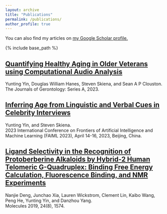```yaml
---
layout: archive
title: "Publications"
permalink: /publications/
author_profile: true
---
```

You can also find my articles on <u><a href="https://scholar.google.com/citations?user=kmLgZRQAAAAJ&hl=en&authuser=2&oi=ao" target="_blank">my Google Scholar profile</a>.</u>

{% include base_path %}

<!--- {% for post in site.publications reversed %} {% include archive-single.html %} {% endfor %} -->

<h2> <a href="https://pubmed.ncbi.nlm.nih.gov/37366320/" target="_blank" rel="noopener noreferrer"> Quantifying Healthy Aging in Older Veterans using Computational Audio Analysis </a></h2>
<p> Yunting Yin, Douglas William Hanes, Steven Skiena, and Sean A P Clouston. <br>
The Journals of Gerontology: Series A, 2023. </p>

<h2> <a href="http://camps.aptaracorp.com/ACM_PMS/PMS/ACM/FAIML2023/1/6c071200-3ecb-11ee-b37c-16bb50361d1f/OUT/faiml2023-1.html#" target="_blank" rel="noopener noreferrer"> Inferring Age from Linguistic and Verbal Cues in Celebrity Interviews </a></h2>
<p> Yunting Yin, and Steven Skiena. <br>
2023 International Conference on Frontiers of Artificial Intelligence and Machine Learning (FAIML 2023), April 14-16, 2023, Beijing, China. </p>

<h2> <a href="https://pubmed.ncbi.nlm.nih.gov/31010072/" target="_blank" rel="noopener noreferrer"> Ligand Selectivity in the Recognition of Protoberberine Alkaloids by Hybrid-2 Human Telomeric G-Quadruplex: Binding Free Energy Calculation, Fluorescence Binding, and NMR Experiments </a></h2>
<p> Nanjie Deng, Junchao Xia, Lauren Wickstrom, Clement Lin, Kaibo Wang, Peng He, Yunting Yin, and Danzhou Yang. <br>
Molecules 2019, 24(8), 1574. </p>
